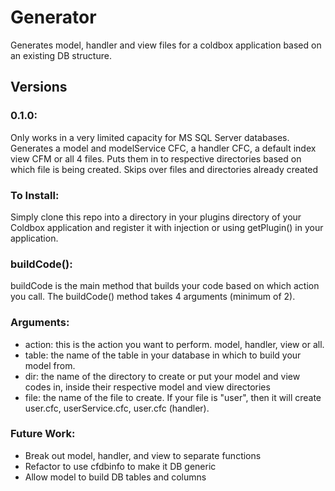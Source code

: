 Generator
=========

Generates model, handler and view files for a coldbox application based on an existing DB structure.

Versions
--------
### 0.1.0:
Only works in a very limited capacity for MS SQL Server databases. 
Generates a model and modelService CFC, a handler CFC, a default index view CFM or all 4 files.
Puts them in to respective directories based on which file is being created.
Skips over files and directories already created

### To Install:
Simply clone this repo into a directory in your plugins directory of your Coldbox application and register it with injection or using getPlugin() in your application.

### buildCode(): 
buildCode is the main method that builds your code based on which action you call.  The buildCode() method takes 4 arguments (minimum of 2).

### Arguments:
* action: this is the action you want to perform.  model, handler, view or all.
* table: the name of the table in your database in which to build your model from.
* dir: the name of the directory to create or put your model and view codes in, inside their respective model and view directories
* file: the name of the file to create.  If your file is "user", then it will create user.cfc, userService.cfc, user.cfc (handler).

### Future Work:
* Break out model, handler, and view to separate functions
* Refactor to use cfdbinfo to make it DB generic
* Allow model to build DB tables and columns

